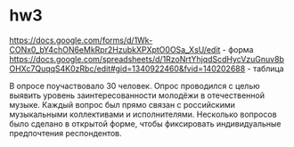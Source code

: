 # hw3
https://docs.google.com/forms/d/1Wk-CONx0_bY4chON6eMkRpr2HzubkXPXptO0OSa_XsU/edit - форма
https://docs.google.com/spreadsheets/d/1RzoNrtYhjqdScdHycVzuGnuv8bOHXc7QuqqS4K0zRbc/edit#gid=1340922460&fvid=140202688 - таблица

В опросе поучаствовало 30 человек. Опрос проводился с целью выявить уровень заинтересованности молодёжи в отечественной музыке. Каждый вопрос был прямо связан с российскими музыкальными коллективами и исполнителями. Несколько вопросов было сделано в открытой форме, чтобы фиксировать индивидуальные предпочтения респондентов.
